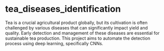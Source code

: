 # tea_diseases_identification
Tea is a crucial agricultural product globally, but its cultivation is often challenged by various diseases that can significantly impact yield and quality. Early detection and management of these diseases are essential for sustainable tea production. This project aims to automate the detection process using deep learning, specifically CNNs.
